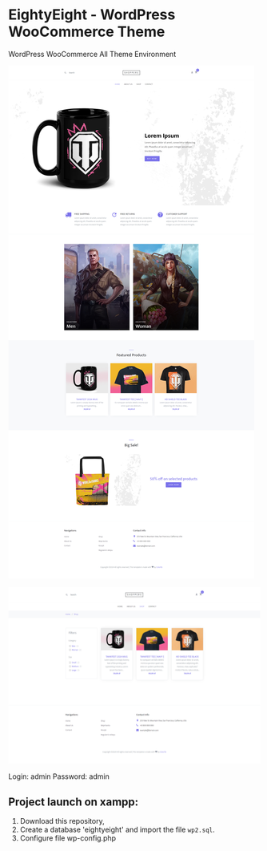 # EightyEight - WordPress WooCommerce Theme

WordPress WooCommerce All Theme Environment

![My Image](https://github.com/Angir777/eightyeight/blob/main/wp-content/themes/eightyeight/settings/screen-front-page.jpg)

![My Image](https://github.com/Angir777/eightyeight/blob/main/wp-content/themes/eightyeight/settings/screen-shop-page.jpg)

Login: admin
Password: admin

## Project launch on xampp:
1. Download this repository,
2. Create a database 'eightyeight' and import the file `wp2.sql`.
3. Configure file wp-config.php